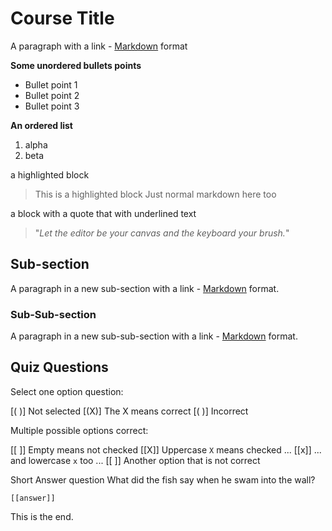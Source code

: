 <!--

author:   Aneesha Bakharia
email:    nobody@nowhere.com
version:  0.0.1
language: en
narrator: UK English Female

logo:     https://liascript.github.io/img/bg-showcase-1.jpg

comment:  Just testing some liascript markdown

-->

# Course Title

A paragraph with a link - [Markdown](https://en.wikipedia.org/wiki/Markdown) format

**Some unordered bullets points**

* Bullet point 1
* Bullet point 2
* Bullet point 3

**An ordered list**

1. alpha
2. beta

a highlighted block

> This is a highlighted block
> Just normal markdown here too

a block with a quote that with underlined text

> "_Let the editor be your canvas and the keyboard your brush._"

## Sub-section

A paragraph in a new sub-section with a link - [Markdown](https://en.wikipedia.org/wiki/Markdown) format.


### Sub-Sub-section

A paragraph in a new sub-sub-section with a link - [Markdown](https://en.wikipedia.org/wiki/Markdown) format.

## Quiz Questions

Select one option question:

  [( )] Not selected
  [(X)] The X means correct
  [( )] Incorrect

Multiple possible options correct:

  [[ ]] Empty means not checked
  [[X]] Uppercase `X` means checked ...
  [[x]] ... and lowercase `x` too ...
  [[ ]] Another option that is not correct

Short Answer question
What did the fish say when he swam into the wall?

    [[answer]]

This is the end.
